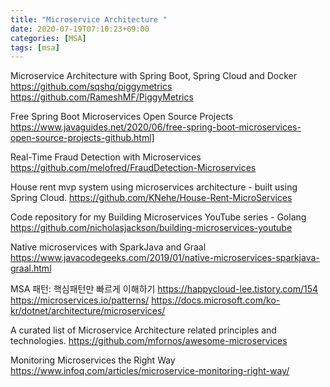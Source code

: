 ```yaml
---
title: "Microservice Architecture "
date: 2020-07-19T07:10:23+09:00
categories: [MSA]
tags: [msa]
---
```


Microservice Architecture with Spring Boot, Spring Cloud and Docker
 https://github.com/sqshq/piggymetrics
 https://github.com/RameshMF/PiggyMetrics

Free Spring Boot Microservices Open Source Projects
 https://www.javaguides.net/2020/06/free-spring-boot-microservices-open-source-projects-github.html]

Real-Time Fraud Detection with Microservices
 https://github.com/melofred/FraudDetection-Microservices

House rent mvp system using microservices architecture - built using Spring Cloud.
 https://github.com/KNehe/House-Rent-MicroServices

Code repository for my Building Microservices YouTube series - Golang
 https://github.com/nicholasjackson/building-microservices-youtube

Native microservices with SparkJava and Graal
 https://www.javacodegeeks.com/2019/01/native-microservices-sparkjava-graal.html

 MSA 패턴: 핵심패턴만 빠르게 이해하기
  https://happycloud-lee.tistory.com/154
  https://microservices.io/patterns/
  https://docs.microsoft.com/ko-kr/dotnet/architecture/microservices/

A curated list of Microservice Architecture related principles and technologies.
 https://github.com/mfornos/awesome-microservices

Monitoring Microservices the Right Way
 https://www.infoq.com/articles/microservice-monitoring-right-way/